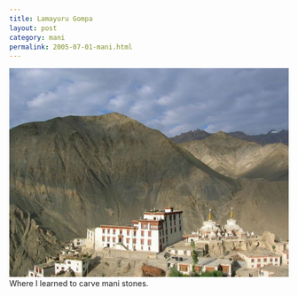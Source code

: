 ```yaml
---
title: Lamayuru Gompa
layout: post
category: mani
permalink: 2005-07-01-mani.html
---
```



![starting](/assets/images/mani/lamayuru.jpg)  
Where I learned to carve mani stones.
